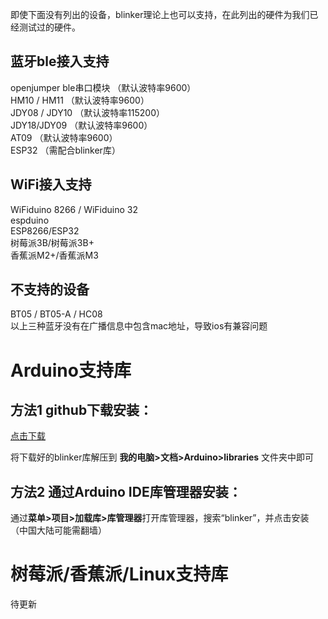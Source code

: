 即使下面没有列出的设备，blinker理论上也可以支持，在此列出的硬件为我们已经测试过的硬件。  

## 蓝牙ble接入支持  
openjumper ble串口模块 （默认波特率9600）  
HM10 / HM11 （默认波特率9600）  
JDY08 / JDY10 （默认波特率115200）  
JDY18/JDY09 （默认波特率9600）  
AT09 （默认波特率9600）  
ESP32 （需配合blinker库）  

## WiFi接入支持  
WiFiduino 8266 / WiFiduino 32  
espduino  
ESP8266/ESP32  
树莓派3B/树莓派3B+  
香蕉派M2+/香蕉派M3  

## 不支持的设备  
BT05 / BT05-A / HC08  
以上三种蓝牙没有在广播信息中包含mac地址，导致ios有兼容问题  


# Arduino支持库  

## 方法1 github下载安装：  
[点击下载](https://github.com/blinker-iot/blinker-library/archive/master.zip)
  
将下载好的blinker库解压到 **我的电脑>文档>Arduino>libraries** 文件夹中即可  

## 方法2 通过Arduino IDE库管理器安装：
通过**菜单>项目>加载库>库管理器**打开库管理器，搜索“blinker”，并点击安装（中国大陆可能需翻墙）  

# 树莓派/香蕉派/Linux支持库  

待更新  
